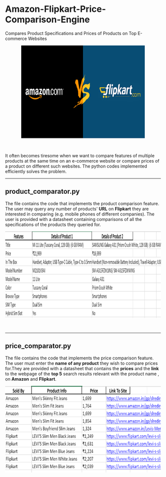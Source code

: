 # Amazon-Flipkart-Price-Comparison-Engine
Compares Product Specifications and Prices of Products on Top E-commerce Websites

<p align="center">
  <img width="400" height="300" src="images_used/img.jpg">
</p>
<br />


It often becomes tiresome when we want to compare features of multiple products at the same time on an e-commerce website or compare prices of a product on different such websites. The python codes implemented efficiently solves the problem.

----------------------------

## product_comparator.py

The file contains the code that implements the product comparison feature. The user may query any number of products' **URL** on **Flipkart** they are interested in comparing
(e.g. mobile phones of different companies). The user is provided with a datasheet containing comparisons of all the specifications of the products they queried for.
</br>
<p align="center">
  <img width="630" height="280" src="images_used/sheet1.png">
</p>
<br />


-----------------------------
## price_comparator.py

The file contains the code that implements the price comparison feature. The user must enter the **name of any product** they wish to compare prices for.They are provided with a 
datasheet that contains the **prices** and the **link** to the webpage of the **top 5** search results relevant with the product name , on **Amazon** and **Flipkart**.
</br>
<p align="center">
  <img width="600" height="280" src="images_used/sheet2.png">
</p>
<br />




